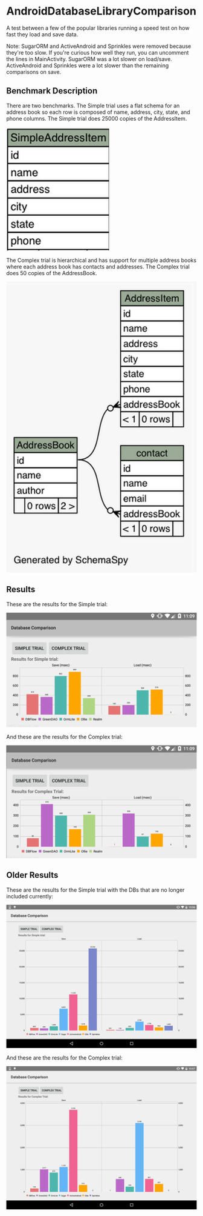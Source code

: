 # AndroidDatabaseLibraryComparison
A test between a few of the popular libraries running a speed test on how fast they load and save data.

Note:  SugarORM and ActiveAndroid and Sprinkles were removed because they're too slow.  If you're curious how well they run, you can uncomment the lines in MainActivity.  SugarORM was a lot slower on load/save.  ActiveAndroid and Sprinkles were a lot slower than the remaining comparisons on save.

## Benchmark Description

There are two benchmarks.  The Simple trial uses a flat schema for an address book so each row is composed of name, address, city, state, and phone columns.  The Simple trial does 25000 copies of the AddressItem.  

![Simple Address Item Schema](images/SimpleAddressItem.png "Simple Address Item Schema")

The Complex trial is hierarchical and has support for multiple address books where each address book has contacts and addresses.  The Complex trial does 50 copies of the AddressBook.

![Address Book Schema](images/AddressBook.png "Address Book Schema")

## Results

These are the results for the Simple trial:

![Simple Trial](images/simpletrial.png "Simple Trial")

And these are the results for the Complex trial:

![Complex Trial](images/complextrial.png "Complex Trial")

## Older Results

These are the results for the Simple trial with the DBs that are no longer included currently:

![Simple Trial](images/simpletrialv1.png "Simple Trial")

And these are the results for the Complex trial:

![Complex Trial](images/complextrialv1.png "Complex Trial")